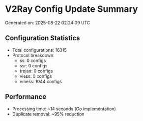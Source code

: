 # V2Ray Config Update Summary
Generated on: 2025-08-22 02:24:09 UTC

## Configuration Statistics
- Total configurations: 16315
- Protocol breakdown:
  - ss: 0 configs
  - ssr: 0 configs
  - trojan: 0 configs
  - vless: 0 configs
  - vmess: 1044 configs

## Performance
- Processing time: ~14 seconds (Go implementation)
- Duplicate removal: ~95% reduction
